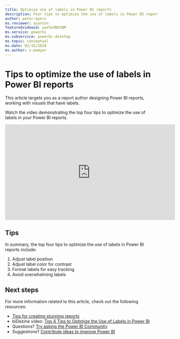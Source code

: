 ```yaml
---
title: Optimize use of labels in Power BI reports
description: Four tips to optimize the use of labels in Power BI report visuals, in Power BI Desktop or the Power BI service.
author: peter-myers
ms.reviewer: asaxton
featuredvideoid: ywx5xUN5VQM
ms.service: powerbi
ms.subservice: powerbi-desktop
ms.topic: conceptual
ms.date: 02/15/2020
ms.author: v-pemyer
---
```


# Tips to optimize the use of labels in Power BI reports

This article targets you as a report author designing Power BI reports, working with visuals that have labels.

Watch the video demonstrating the top four tips to optimize the use of labels in your Power BI reports.

<iframe width="560" height="315" src="https://www.youtube.com/embed/ywx5xUN5VQM" frameborder="0" allowfullscreen></iframe>

## Tips

In summary, the top four tips to optimize the use of labels in Power BI reports include:

1. Adjust label position
1. Adjust label color for contrast
1. Format labels for easy tracking
1. Avoid overwhelming labels

## Next steps

For more information related to this article, check out the following resources:

- [Tips for creating stunning reports](../power-bi-reports-tips-and-tricks-for-creating.md)
- biDezine video: [Top 4 Tips to Optimize the Use of Labels in Power BI](https://www.youtube.com/watch?v=ywx5xUN5VQM)
- Questions? [Try asking the Power BI Community](https://community.powerbi.com/)
- Suggestions? [Contribute ideas to improve Power BI](https://ideas.powerbi.com)
